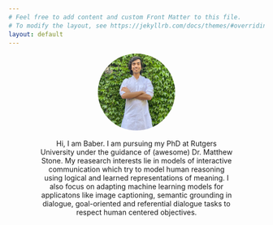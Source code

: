 ```yaml
---
# Feel free to add content and custom Front Matter to this file.
# To modify the layout, see https://jekyllrb.com/docs/themes/#overriding-theme-defaults
layout: default
---
```

<div align="center">
<p align="center">
  <img class="prof_pic" src="profile_pic.jpg">
</p>
<div align="center" class="intro">
Hi, I am Baber. I am pursuing my PhD at Rutgers University under the guidance of (awesome) Dr. Matthew Stone. My reasearch interests lie in models of interactive communication which try to model human reasoning using logical and learned representations of meaning. I also focus on adapting machine learning models for applicatons like image captioning, semantic grounding in dialogue, goal-oriented and referential dialogue tasks to respect human centered objectives.
</div>
</div>

<style>
    .prof_pic {
        position: relative;
        border-radius: 50%;
        width: 30%;
        height: 30%;
    }
    .intro {
        width: 75%;
    }
</style>
